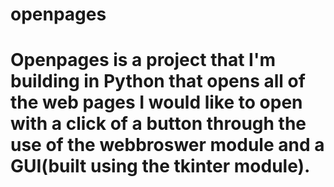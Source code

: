 # openpages
# Openpages is a project that I'm building in Python that opens all of the web pages I would like to open with a click of a button through the use of the webbroswer module and a   GUI(built using the tkinter module).
